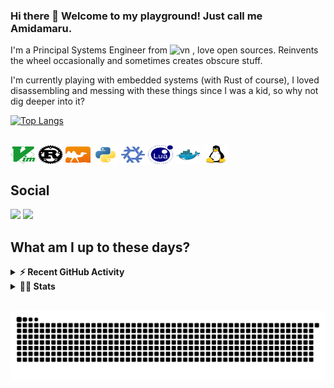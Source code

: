### Hi there 👋 Welcome to my playground! Just call me Amidamaru.

<!-- <p align="center">
  <b>Visitors</b><br>
  <img src="https://profile-counter.glitch.me/thaodt/count.svg" />
</p> -->

I'm a Principal Systems Engineer from <img src="https://static.dwcdn.net/css/flag-icons/flags/4x3/vn.svg" alt="vn" height="25"/> , 
love open sources. Reinvents the wheel occasionally and sometimes creates obscure stuff.

I'm currently playing with embedded systems (with Rust of course), I loved disassembling and messing with these things since I was a kid, so why not dig deeper into it? 
<br>

[![Top Langs](https://github-readme-stats.vercel.app/api/top-langs/?username=thaodt&layout=compact&theme=gotham&cache_seconds=86400)](https://github.com/thaodt/thaodt)


<div style="display: inline_block"><br>
  <img align="center" alt="thaodt-nvim" height="30" width="40" src="https://raw.githubusercontent.com/devicons/devicon/master/icons/vim/vim-plain.svg">
  <img align="center" alt="thaodt-rust" height="30" width="40" src="https://raw.githubusercontent.com/devicons/devicon/master/icons/rust/rust-original.svg">
  <img align="center" alt="thaodt-ocaml" height="30" width="40" src="https://raw.githubusercontent.com/devicons/devicon/master/icons/ocaml/ocaml-original.svg">
  <img align="center" alt="thaodt-python" height="30" width="40" src="https://raw.githubusercontent.com/devicons/devicon/master/icons/python/python-original.svg">
  <img align="center" alt="thaodt-nix" height="30" width="40" src="https://raw.githubusercontent.com/devicons/devicon/master/icons/nixos/nixos-plain.svg">  
  <img align="center" alt="thaodt-lua" height="30" width="40" src="https://raw.githubusercontent.com/devicons/devicon/master/icons/lua/lua-plain.svg">
  <img align="center" alt="thaodt-docker" height="30" width="40" src="https://raw.githubusercontent.com/devicons/devicon/master/icons/docker/docker-original.svg">
  <img align="center" alt="thaodt-linux" height="30" width="40" src="https://raw.githubusercontent.com/devicons/devicon/master/icons/linux/linux-original.svg">
</div>

## Social

<div>
  <a href="https://twitter.com/dreamsparkis" target="_blank"><img src="https://img.shields.io/badge/-Twitter-%23E4405F?style=for-the-badge&logo=twitter&logoColor=white" target="_blank"></a>
  <a href = "mailto:ardtimeit@gmail.com"><img src="https://img.shields.io/badge/-Gmail-%23333?style=for-the-badge&logo=gmail&logoColor=white" target="_blank"></a>

</div>

## What am I up to these days?
<details>
  <summary><b>⚡ Recent GitHub Activity</b></summary>
    <p>

<!--START_SECTION:activity-->
1. 🎉 Merged PR [#31](https://github.com/thaodt/feeds-reader/pull/31) in [thaodt/feeds-reader](https://github.com/thaodt/feeds-reader)
2. 🎉 Merged PR [#30](https://github.com/thaodt/feeds-reader/pull/30) in [thaodt/feeds-reader](https://github.com/thaodt/feeds-reader)
3. 🗣 Commented on [#1](https://github.com/risechain/jsonrpsee/pull/1#issuecomment-2928681679) in [risechain/jsonrpsee](https://github.com/risechain/jsonrpsee)
4. 💪 Opened PR [#1](https://github.com/risechain/jsonrpsee/pull/1) in [risechain/jsonrpsee](https://github.com/risechain/jsonrpsee)
5. 🔒 Closed issue [#25](https://github.com/ezex-io/ezex-core/issues/25) in [ezex-io/ezex-core](https://github.com/ezex-io/ezex-core)
6. 🎉 Merged PR [#24](https://github.com/ezex-io/ezex-core/pull/24) in [ezex-io/ezex-core](https://github.com/ezex-io/ezex-core)
7. 🗣 Commented on [#24](https://github.com/ezex-io/ezex-core/pull/24#issuecomment-2890452138) in [ezex-io/ezex-core](https://github.com/ezex-io/ezex-core)
8. 💪 Opened PR [#26](https://github.com/ezex-io/ezex-core/pull/26) in [ezex-io/ezex-core](https://github.com/ezex-io/ezex-core)
9. ❗ Opened issue [#25](https://github.com/ezex-io/ezex-core/issues/25) in [ezex-io/ezex-core](https://github.com/ezex-io/ezex-core)
10. ❗ Opened issue [#23](https://github.com/ezex-io/ezex-core/issues/23) in [ezex-io/ezex-core](https://github.com/ezex-io/ezex-core)
<!--END_SECTION:activity-->
  </p>
</details>


<details>
  <summary><b>👨‍💻 Stats</b></summary>
  <p align="center">
    <a>
      <img align="center" src="https://gist.githubusercontent.com/thaodt/1db1d598a9e4550fa45eaede87135b3b/raw/97f3e5e943703e61b223dbc8cfa33ae9a5beb97b/github-metrics.svg"/>
    </a>
  </p>
</details>
<br>
<p align="center">
  <img width="600" src="https://raw.githubusercontent.com/thaodt/thaodt/master/assets/github-snake.svg" />
</p>
